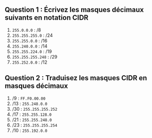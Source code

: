 ## Question 1 : Écrivez les masques décimaux suivants en notation CIDR
1. ``255.0.0.0`` : /8
2. ``255.255.255.0`` : /24
3. ``255.255.0.0`` : /16
4. ``255.240.0.0`` : /14
5. ``255.255.224.0`` : /19
6. ``255.255.255.248`` : /29
7. ``255.252.0.0`` : /12
## Question 2 : Traduisez les masques CIDR en masques décimaux
1. /9 : ``FF.F0.00.00``
2. /13 : ``255.248.0.0``
3. /30 : ``255.255.255.252``
4. /17 : ``255.255.128.0``
5. /21 : ``255.255.248.0``
6. /23 : ``255.255.255.254``
7. /10 : ``255.192.0.0``